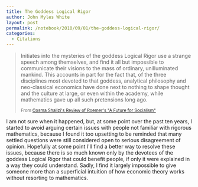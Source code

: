 ```yaml
---
title: The Goddess Logical Rigor
author: John Myles White
layout: post
permalink: /notebook/2010/09/01/the-goddess-logical-rigor/
categories:
  - Citations
---
```


<blockquote>
<p>Initiates into the mysteries of the goddess Logical Rigor use a strange speech among themselves, and find it all but impossible to communicate their visions to the mass of ordinary, unilluminated mankind. This accounts in part for the fact that, of the three disciplines most devoted to that goddess, analytical philosophy and neo-classical economics have done next to nothing to shape thought and the culture at large, or even within the academy, while mathematics gave up all such pretensions long ago.</p>

<small>From <a href="http://cscs.umich.edu/~crshalizi/reviews/future-for-socialism/">Cosma Shalizi's Review of Roemer's "A Future for Socialism"</a></small>
</blockquote>

I am not sure when it happened, but, at some point over the past ten years, I started to avoid arguing certain issues with people not familiar with rigorous mathematics, because I found it too upsetting to be reminded that many settled questions were still considered open to serious disagreement of opinion. Hopefully at some point I'll find a better way to resolve these issues, because there is so much known only by the devotees of the goddess Logical Rigor that could benefit people, if only it were explained in a way they could understand. Sadly, I find it largely impossible to give someone more than a superficial intuition of how economic theory works without resorting to mathematics.
